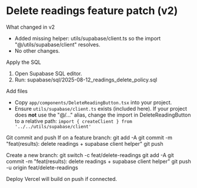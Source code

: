 Delete readings feature patch (v2)
=================================

What changed in v2
- Added missing helper: utils/supabase/client.ts so the import "@/utils/supabase/client" resolves.
- No other changes.

Apply the SQL
1. Open Supabase SQL editor.
2. Run: supabase/sql/2025-08-12_readings_delete_policy.sql

Add files
- Copy `app/components/DeleteReadingButton.tsx` into your project.
- Ensure `utils/supabase/client.ts` exists (included here). If your project does **not** use the "@/..." alias, change the import in DeleteReadingButton to a relative path:
  `import { createClient } from '../../utils/supabase/client'`

Git commit and push
If on a feature branch:
    git add -A
    git commit -m "feat(results): delete readings + supabase client helper"
    git push

Create a new branch:
    git switch -c feat/delete-readings
    git add -A
    git commit -m "feat(results): delete readings + supabase client helper"
    git push -u origin feat/delete-readings

Deploy
Vercel will build on push if connected.
